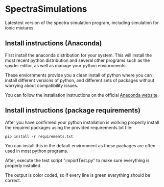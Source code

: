 
[//]: # (If you want to render this markdown in your browser you can install the Markdown Preview Plus extension)

# SpectraSimulations
Latestest version of the spectra simulation program, including simulation for ionic mixtures. 


## Install instructions (Anaconda)

First install the anaconda distribution for your system.
This will install the most recent python distribution and several other programs such as the spyder editor, as well as manage your python enviornments.

These enviornments provide you a clean install of python where you can install different versions of python, and different sets of packages without worrying about compatibility issues.

You can follow the installation instructions on the official [Anaconda website](https://docs.anaconda.com/anaconda/install/).

## Install instructions (package requirements)

After you have confirmed your python installation is working properlly install the required packages using the provided requirements.txt file:

    pip install -r requirements.txt

You can install this in the default environment as these packages are often used in most python programs.

After, execute the test script "importTest.py" to make sure everything is properly installed.

The output is color coded, so if every line is green everything should be correct.
